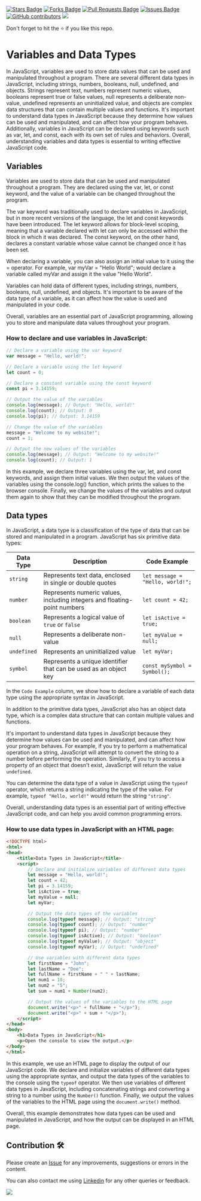 <a href="https://github.com/drshahizan/learn-php/stargazers"><img src="https://img.shields.io/github/stars/drshahizan/learn-php" alt="Stars Badge"/></a>
<a href="https://github.com/drshahizan/learn-php/network/members"><img src="https://img.shields.io/github/forks/drshahizan/learn-php" alt="Forks Badge"/></a>
<a href="https://github.com/drshahizan/learn-php/pulls"><img src="https://img.shields.io/github/issues-pr/drshahizan/learn-php" alt="Pull Requests Badge"/></a>
<a href="https://github.com/drshahizan/learn-php/issues"><img src="https://img.shields.io/github/issues/drshahizan/learn-php" alt="Issues Badge"/></a>
<a href="https://github.com/drshahizan/learn-php/graphs/contributors"><img alt="GitHub contributors" src="https://img.shields.io/github/contributors/drshahizan/learn-php?color=2b9348"></a>
![](https://visitor-badge.glitch.me/badge?page_id=drshahizan/learn-php)

Don't forget to hit the :star: if you like this repo.

# Variables and Data Types
In JavaScript, variables are used to store data values that can be used and manipulated throughout a program. There are several different data types in JavaScript, including strings, numbers, booleans, null, undefined, and objects. Strings represent text, numbers represent numeric values, booleans represent true or false values, null represents a deliberate non-value, undefined represents an uninitialized value, and objects are complex data structures that can contain multiple values and functions. It's important to understand data types in JavaScript because they determine how values can be used and manipulated, and can affect how your program behaves. Additionally, variables in JavaScript can be declared using keywords such as var, let, and const, each with its own set of rules and behaviors. Overall, understanding variables and data types is essential to writing effective JavaScript code.

## Variables
Variables are used to store data that can be used and manipulated throughout a program. They are declared using the var, let, or const keyword, and the value of a variable can be changed throughout the program.

The var keyword was traditionally used to declare variables in JavaScript, but in more recent versions of the language, the let and const keywords have been introduced. The let keyword allows for block-level scoping, meaning that a variable declared with let can only be accessed within the block in which it was declared. The const keyword, on the other hand, declares a constant variable whose value cannot be changed once it has been set.

When declaring a variable, you can also assign an initial value to it using the = operator. For example, var myVar = "Hello World"; would declare a variable called myVar and assign it the value "Hello World".

Variables can hold data of different types, including strings, numbers, booleans, null, undefined, and objects. It's important to be aware of the data type of a variable, as it can affect how the value is used and manipulated in your code.

Overall, variables are an essential part of JavaScript programming, allowing you to store and manipulate data values throughout your program.

### How to declare and use variables in JavaScript:

```javascript
// Declare a variable using the var keyword
var message = "Hello, world!";

// Declare a variable using the let keyword
let count = 0;

// Declare a constant variable using the const keyword
const pi = 3.14159;

// Output the value of the variables
console.log(message); // Output: "Hello, world!"
console.log(count); // Output: 0
console.log(pi); // Output: 3.14159

// Change the value of the variables
message = "Welcome to my website!";
count = 1;

// Output the new values of the variables
console.log(message); // Output: "Welcome to my website!"
console.log(count); // Output: 1
```

In this example, we declare three variables using the var, let, and const keywords, and assign them initial values. We then output the values of the variables using the console.log() function, which prints the values to the browser console. Finally, we change the values of the variables and output them again to show that they can be modified throughout the program.

## Data types
In JavaScript, a data type is a classification of the type of data that can be stored and manipulated in a program. JavaScript has six primitive data types: 

| Data Type | Description | Code Example |
| --------- | ----------- | ------------ |
| `string` | Represents text data, enclosed in single or double quotes | `let message = "Hello, world!";` |
| `number` | Represents numeric values, including integers and floating-point numbers | `let count = 42;` |
| `boolean` | Represents a logical value of `true` or `false` | `let isActive = true;` |
| `null` | Represents a deliberate non-value | `let myValue = null;` |
| `undefined` | Represents an uninitialized value | `let myVar;` |
| `symbol` | Represents a unique identifier that can be used as an object key | `const mySymbol = Symbol();` |

In the `Code Example` column, we show how to declare a variable of each data type using the appropriate syntax in JavaScript.

In addition to the primitive data types, JavaScript also has an object data type, which is a complex data structure that can contain multiple values and functions.

It's important to understand data types in JavaScript because they determine how values can be used and manipulated, and can affect how your program behaves. For example, if you try to perform a mathematical operation on a string, JavaScript will attempt to convert the string to a number before performing the operation. Similarly, if you try to access a property of an object that doesn't exist, JavaScript will return the value `undefined`.

You can determine the data type of a value in JavaScript using the `typeof` operator, which returns a string indicating the type of the value. For example, `typeof "Hello, world!"` would return the string `"string"`. 

Overall, understanding data types is an essential part of writing effective JavaScript code, and can help you avoid common programming errors.

### How to use data types in JavaScript with an HTML page:

```html
<!DOCTYPE html>
<html>
<head>
	<title>Data Types in JavaScript</title>
	<script>
		// Declare and initialize variables of different data types
		let message = "Hello, world!";
		let count = 42;
		let pi = 3.14159;
		let isActive = true;
		let myValue = null;
		let myVar;

		// Output the data types of the variables
		console.log(typeof message); // Output: "string"
		console.log(typeof count); // Output: "number"
		console.log(typeof pi); // Output: "number"
		console.log(typeof isActive); // Output: "boolean"
		console.log(typeof myValue); // Output: "object"
		console.log(typeof myVar); // Output: "undefined"

		// Use variables with different data types
		let firstName = "John";
		let lastName = "Doe";
		let fullName = firstName + " " + lastName;
		let num1 = 10;
		let num2 = "5";
		let sum = num1 + Number(num2);

		// Output the values of the variables to the HTML page
		document.write("<p>" + fullName + "</p>");
		document.write("<p>" + sum + "</p>");
	</script>
</head>
<body>
	<h1>Data Types in JavaScript</h1>
	<p>Open the console to view the output.</p>
</body>
</html>
```

In this example, we use an HTML page to display the output of our JavaScript code. We declare and initialize variables of different data types using the appropriate syntax, and output the data types of the variables to the console using the `typeof` operator. We then use variables of different data types in JavaScript, including concatenating strings and converting a string to a number using the `Number()` function. Finally, we output the values of the variables to the HTML page using the `document.write()` method.

Overall, this example demonstrates how data types can be used and manipulated in JavaScript, and how the output can be displayed in an HTML page.

## Contribution 🛠️
Please create an [Issue](https://github.com/drshahizan/learn-php/issues) for any improvements, suggestions or errors in the content.

You can also contact me using [Linkedin](https://www.linkedin.com/in/drshahizan/) for any other queries or feedback.

![](https://visitor-badge.glitch.me/badge?page_id=drshahizan)

